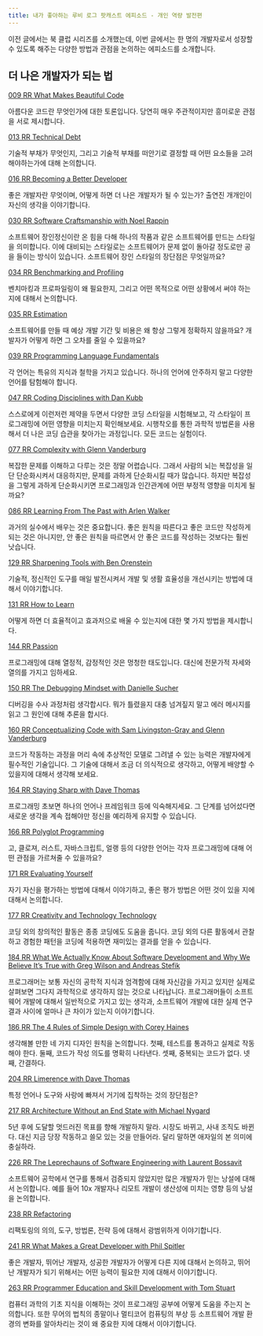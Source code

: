 ```yaml
---
title: 내가 좋아하는 루비 로그 팟캐스트 에피소드 - 개인 역량 발전편
---
```


이전 글에서는 북 클럽 시리즈를 소개했는데, 이번 글에서는 한 명의 개발자로서 성장할 수 있도록 해주는 다양한 방법과 관점을 논의하는 에피소드를 소개합니다.

<!--more-->

## 더 나은 개발자가 되는 법

[009 RR What Makes Beautiful Code](https://devchat.tv/ruby-rogues/what-makes-beautiful-code)

아름다운 코드란 무엇인가에 대한 토론입니다. 당연히 매우 주관적이지만 흥미로운 관점을 서로 제시합니다.

[013 RR Technical Debt](https://devchat.tv/ruby-rogues/013-rr-technical-debt)

기술적 부채가 무엇인지, 그리고 기술적 부채를 떠안기로 결정할 때 어떤 요소들을 고려해야하는가에 대해 논의합니다.

[016 RR Becoming a Better Developer](https://devchat.tv/ruby-rogues/016-rr-becoming-a-better-developer)

좋은 개발자란 무엇이며, 어떻게 하면 더 나은 개발자가 될 수 있는가? 출연진 개개인이 자신의 생각을 이야기합니다.

[030 RR Software Craftsmanship with Noel Rappin](https://devchat.tv/ruby-rogues/030-rr-software-craftsmanship-with-noel-rappin)

소프트웨어 장인정신이란 온 힘을 다해 하나의 작품과 같은 소프트웨어를 만드는 스타일을 의미합니다. 이에 대비되는 스타일로는 소프트웨어가 문제 없이 돌아갈 정도로만 공을 들이는 방식이 있습니다. 소프트웨어 장인 스타일의 장단점은 무엇일까요?

[034 RR Benchmarking and Profiling](https://devchat.tv/ruby-rogues/034-rr-benchmarking-and-profiling)

벤치마킹과 프로파일링이 왜 필요한지, 그리고 어떤 목적으로 어떤 상황에서 써야 하는지에 대해서 논의합니다.

[035 RR Estimation](https://devchat.tv/ruby-rogues/035-rr-estimation)

소프트웨어를 만들 때 예상 개발 기간 및 비용은 왜 항상 그렇게 정확하지 않을까요? 개발자가 어떻게 하면 그 오차를 줄일 수 있을까요?

[039 RR Programming Language Fundamentals](https://devchat.tv/ruby-rogues/039-rr-programming-language-fundamentals)

각 언어는 특유의 지식과 철학을 가지고 있습니다. 하나의 언어에 안주하지 말고 다양한 언어를 탐험해야 합니다.

[047 RR Coding Disciplines with Dan Kubb](https://devchat.tv/ruby-rogues/047-rr-coding-disciplines-with-dan-kubb)

스스로에게 이런저런 제약을 두면서 다양한 코딩 스타일을 시험해보고, 각 스타일이 프로그래밍에 어떤 영향을 미치는지 확인해보세요. 시행착오를 통한 과학적 방법론을 사용해서 더 나은 코딩 습관을 찾아가는 과정입니다. 모든 코드는 실험이다.

[077 RR Complexity with Glenn Vanderburg](https://devchat.tv/ruby-rogues/077-rr-complexity-with-glenn-vanderburg)

복잡한 문제를 이해하고 다루는 것은 정말 어렵습니다. 그래서 사람의 뇌는 복잡성을 일단 단순화시켜서 대응하지만, 문제를 과하게 단순화시킬 때가 많습니다. 하지만 복잡성을 그렇게 과하게 단순화시키면 프로그래밍과 인간관계에 어떤 부정적 영향을 미치게 될까요?

[086 RR Learning From The Past with Arlen Walker](https://devchat.tv/ruby-rogues/086-rr-learning-from-the-past-with-arlen-walker)

과거의 실수에서 배우는 것은 중요합니다. 좋은 원칙을 따른다고 좋은 코드만 작성하게 되는 것은 아니지만, 안 좋은 원칙을 따르면서 안 좋은 코드를 작성하는 것보다는 훨씬 낫습니다. 

[129 RR Sharpening Tools with Ben Orenstein](https://devchat.tv/ruby-rogues/129-rr-sharpening-tools-with-ben-orenstein)

기술적, 정신적인 도구를 매일 발전시켜서 개발 및 생활 효율성을 개선시키는 방법에 대해서 이야기합니다.

[131 RR How to Learn](https://devchat.tv/ruby-rogues/131-rr-how-to-learn)

어떻게 하면 더 효율적이고 효과저으로 배울 수 있는지에 대한 몇 가지 방법을 제시합니다.

[144 RR Passion](https://devchat.tv/ruby-rogues/144-rr-passion)

프로그래밍에 대해 열정적, 감정적인 것은 멍청한 태도입니다. 대신에 전문가적 자세와 열의를 가지고 임하세요.

[150 RR The Debugging Mindset with Danielle Sucher](https://devchat.tv/ruby-rogues/150-rr-the-debugging-mindset-with-danielle-sucher)

디버깅을 수사 과정처럼 생각합시다. 뭐가 틀렸을지 대충 넘겨짚지 말고 에러 메시지를 읽고 그 원인에 대해 추론을 합시다.

[160 RR Conceptualizing Code with Sam Livingston-Gray and Glenn Vanderburg](https://devchat.tv/ruby-rogues/160-rr-conceptualizing-code-with-sam-livingston-gray-and-glenn-vanderburg)

코드가 작동하는 과정을 머리 속에 추상적인 모델로 그려낼 수 있는 능력은 개발자에게 필수적인 기술입니다. 그 기술에 대해서 조금 더 의식적으로 생각하고, 어떻게 배양할 수 있을지에 대해서 생각해 보세요.

[164 RR Staying Sharp with Dave Thomas](https://devchat.tv/ruby-rogues/164-rr-staying-sharp-with-dave-thomas)

프로그래밍 초보면 하나의 언어나 프레임워크 등에 익숙해지세요. 그 단계를 넘어섰다면 새로운 생각을 계속 접해야만 정신을 예리하게 유지할 수 있습니다.

[166 RR Polyglot Programming](https://devchat.tv/ruby-rogues/166-rr-polyglot-programming)

고, 클로져, 러스트, 자바스크립트, 얼랭 등의 다양한 언어는 각자 프로그래밍에 대해 어떤 관점을 가르쳐줄 수 있을까요?

[171 RR Evaluating Yourself](https://devchat.tv/ruby-rogues/171-rr-evaluating-yourself)

자기 자신을 평가하는 방법에 대해서 이야기하고, 좋은 평가 방법은 어떤 것이 있을 지에 대해서 논의합니다.

[177 RR Creativity and Technology Technology](https://devchat.tv/ruby-rogues/177-rr-creativity-and-technology)

코딩 외의 창의적인 활동은 종종 코딩에도 도움을 줍니다. 코딩 외의 다른 활동에서 관찰하고 경험한 패턴을 코딩에 적용하면 재미있는 결과를 얻을 수 있습니다.

[184 RR What We Actually Know About Software Development and Why We Believe It’s True with Greg Wilson and Andreas Stefik](https://devchat.tv/ruby-rogues/184-rr-what-we-actually-know-about-software-development-and-why-we-believe-its-true-with-greg-wilson-and-andreas-stefik)

프로그래머는 보통 자신의 공학적 지식과 엄격함에 대해 자신감을 가지고 있지만 실제로 살펴보면 그다지 과학적으로 생각하지 않는 것으로 나타납니다. 프로그래머들이 소프트웨어 개발에 대해서 일반적으로 가지고 있는 생각과, 소프트웨어 개발에 대한 실제 연구 결과 사이에 얼마나 큰 차이가 있는지 이야기합니다.

[186 RR The 4 Rules of Simple Design with Corey Haines](https://devchat.tv/ruby-rogues/186-rr-the-4-rules-of-simple-design-with-corey-haines)

생각해볼 만한 네 가지 디자인 원칙을 논의합니다. 첫째, 테스트를 통과하고 실제로 작동해야 한다. 둘째, 코드가 작성 의도를 명확히 나타낸다. 셋째, 중복되는 코드가 없다. 넷째, 간결하다.

[204 RR Limerence with Dave Thomas](https://devchat.tv/ruby-rogues/204-rr-limerence-with-dave-thomas)

특정 언어나 도구와 사랑에 빠져서 거기에 집착하는 것의 장단점은?

[217 RR Architecture Without an End State with Michael Nygard](https://devchat.tv/ruby-rogues/217-rr-architecture-without-an-end-state-with-michael-nygard)

5년 후에 도달할 멋드러진 목표를 향해 개발하지 말라. 시장도 바뀌고, 사내 조직도 바뀐다. 대신 지금 당장 작동하고 쓸모 있는 것을 만들어라. 달리 말하면 애자일의 본 의미에 충실하라.

[226 RR The Leprechauns of Software Engineering with Laurent Bossavit](https://devchat.tv/ruby-rogues/226-rr-the-leprechauns-of-software-engineering-with-laurent-bossavit)

소프트웨어 공학에서 연구를 통해서 검증되지 않았지만 많은 개발자가 믿는 낭설에 대해서 논의합니다. 예를 들어 10x 개발자나 리모트 개발이 생산성에 미치는 영향 등의 낭설을 논의합니다.

[238 RR Refactoring](https://devchat.tv/ruby-rogues/238-rr-refactoring)

리팩토링의 의의, 도구, 방법론, 전략 등에 대해서 광범위하게 이야기합니다.

[241 RR What Makes a Great Developer with Phil Spitler](https://devchat.tv/ruby-rogues/241-rr-what-makes-a-great-developer-with-phil-spitler)

좋은 개발자, 뛰어난 개발자, 성공한 개발자가 어떻게 다른 지에 대해서 논의하고, 뛰어난 개발자가 되기 위해서는 어떤 능력이 필요한 지에 대해서 이야기합니다.

[263 RR Programmer Education and Skill Development with Tom Stuart](https://devchat.tv/ruby-rogues/263-rr-programmer-education-and-skill-development-with-tom-stuart)

컴퓨터 과학의 기초 지식을 이해하는 것이 프로그래밍 공부에 어떻게 도움을 주는지 논의합니다. 또한 무어의 법칙의 종말이나 멀티코어 컴퓨팅의 부상 등 소프트웨어 개발 환경의 변화를 알아차리는 것이 왜 중요한 지에 대해서 이야기합니다.
